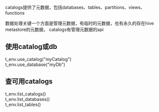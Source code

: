 catalogs提供了元数据，包括databases、tables、partitions、views、functions  

数据处理关键一个方面是管理元数据，有临时的元数据，也有永久的存在hive metastore的元数据，
catalogs有管理元数据的api  

## 使用catalog或db

t_env.use_catalog("myCatalog")  
t_env.use_database("myDb")  

## 查可用catalogs

t_env.list_catalogs()  
t_env.list_databases()  
t_env.list_tables()  
